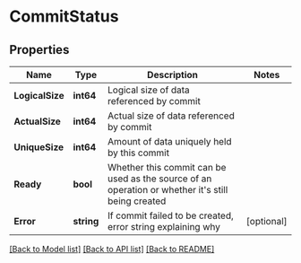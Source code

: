 # CommitStatus

## Properties

Name | Type | Description | Notes
------------ | ------------- | ------------- | -------------
**LogicalSize** | **int64** | Logical size of data referenced by commit | 
**ActualSize** | **int64** | Actual size of data referenced by commit | 
**UniqueSize** | **int64** | Amount of data uniquely held by this commit | 
**Ready** | **bool** | Whether this commit can be used as the source of an operation or whether it&#39;s still being created | 
**Error** | **string** | If commit failed to be created, error string explaining why | [optional] 

[[Back to Model list]](../README.md#documentation-for-models) [[Back to API list]](../README.md#documentation-for-api-endpoints) [[Back to README]](../README.md)


